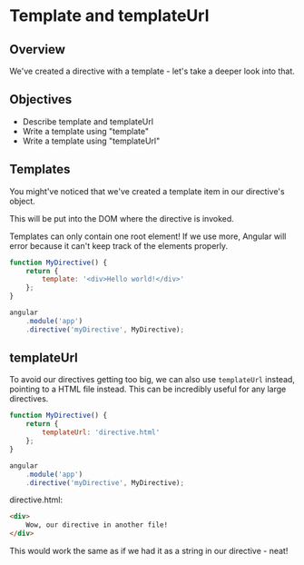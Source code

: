 # Template and templateUrl

## Overview

We've created a directive with a template - let's take a deeper look into that.

## Objectives

- Describe template and templateUrl
- Write a template using "template"
- Write a template using "templateUrl"

## Templates

You might've noticed that we've created a template item in our directive's object.

This will be put into the DOM where the directive is invoked.

Templates can only contain one root element! If we use more, Angular will error because it can't keep track of the elements properly.

```js
function MyDirective() {
	return {
		template: '<div>Hello world!</div>'
	};
}

angular
	.module('app')
	.directive('myDirective', MyDirective);
```

## templateUrl

To avoid our directives getting too big, we can also use `templateUrl` instead, pointing to a HTML file instead. This can be incredibly useful for any large directives.

```js
function MyDirective() {
	return {
		templateUrl: 'directive.html'
	};
}

angular
	.module('app')
	.directive('myDirective', MyDirective);
```

directive.html:

```html
<div>
	Wow, our directive in another file!
</div>
```

This would work the same as if we had it as a string in our directive - neat!